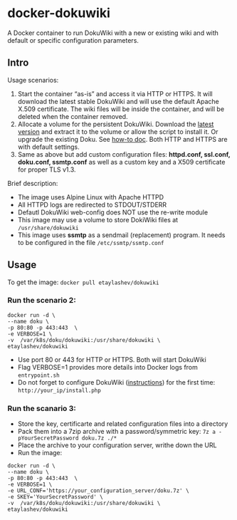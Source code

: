 # docker-dokuwiki
A Docker container to run DokuWiki with a new or existing wiki and with default or specific configuration parameters.

## Intro

Usage scenarios: 
1. Start the container “as-is” and access it via HTTP or HTTPS. It will download the latest stable DokuWiki and will use the default Apache X.509 certificate. The wiki files will be inside the container, and will be deleted when the container removed. 
2. Allocate a volume for the persistent DokuWiki. Download the [latest version](https://download.dokuwiki.org/) and extract it to the volume or allow the script to install it. Or upgrade the existing Doku. See [how-to doc](https://www.dokuwiki.org/install:upgrade). Both HTTP and HTTPS are with default settings.
3. Same as above but add custom configuration files: **httpd.conf, ssl.conf, doku.conf, ssmtp.conf** as well as a custom key and a X509 certificate for proper TLS v1.3.

Brief description:
- The image uses Alpine Linux with Apache HTTPD
- All HTTPD logs are redirected to STDOUT/STDERR
- Defautl DokuWiki web-config does NOT use the re-write module
- This image may use a volume to store DokiWiki files at `/usr/share/dokuwiki`
- This image uses **ssmtp** as a sendmail (replacement) program. It needs to be configured in the file `/etc/ssmtp/ssmtp.conf`

## Usage

To get the image: `docker pull etaylashev/dokuwiki`

### Run the scenario 2:
```
docker run -d \
--name doku \
-p 80:80 -p 443:443  \
-e VERBOSE=1 \
-v  /var/k8s/doku/dokuwiki:/usr/share/dokuwiki \
etaylashev/dokuwiki
```
- Use port 80 or 443 for HTTP or HTTPS. Both will start DokuWiki
- Flag VERBOSE=1 provides more details into Docker logs from `entrypoint.sh`
- Do not forget to configure DokuWiki ([instructions](https://www.dokuwiki.org/install)) for the first time: `http://your_ip/install.php`

### Run the scanario 3:
- Store the  key, certificarte and related configuration files into a directory
- Pack them into a 7zip archive with a password/symmetric key: `7z a -pYourSecretPassword doku.7z ./*`
- Place the archive to your configuration server, writhe down the URL
- Run the image: 
```
docker run -d \
--name doku \
-p 80:80 -p 443:443  \
-e VERBOSE=1 \
-e URL_CONF='https://your_configuration_server/doku.7z' \
-e SKEY='YourSecretPassword' \
-v  /var/k8s/doku/dokuwiki:/usr/share/dokuwiki \
etaylashev/dokuwiki
```
